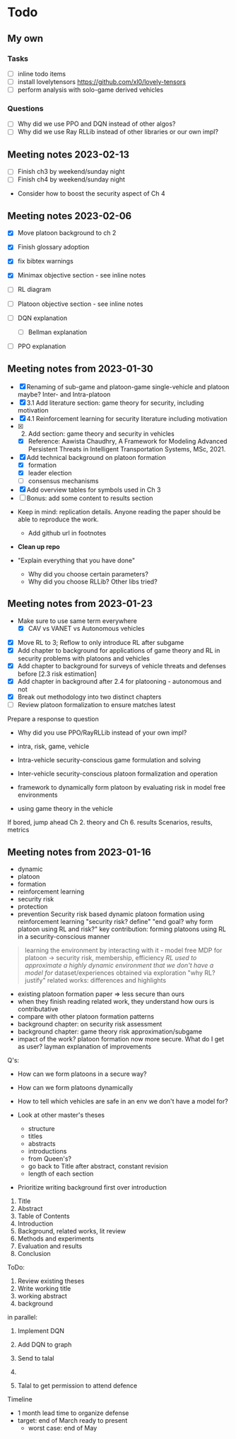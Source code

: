 # Todo

## My own

### Tasks

- [ ] inline todo items
- [ ] install lovelytensors https://github.com/xl0/lovely-tensors
- [ ] perform analysis with solo-game derived vehicles

### Questions

- [ ] Why did we use PPO and DQN instead of other algos?
- [ ] Why did we use Ray RLLib instead of other libraries or our own impl?

## Meeting notes 2023-02-13

- [ ] Finish ch3 by weekend/sunday night
- [ ] Finish ch4 by weekend/sunday night

- Consider how to boost the security aspect of Ch 4 

## Meeting notes 2023-02-06

- [x] Move platoon background to ch 2
- [x] Finish glossary adoption
- [x] fix bibtex warnings
- [x] Minimax objective section - see inline notes
- [ ] RL diagram
- [ ] Platoon objective section - see inline notes
- [ ] DQN explanation
    - [ ] Bellman explanation
- [ ] PPO explanation


## Meeting notes from 2023-01-30

- [x] Renaming of sub-game and platoon-game single-vehicle and platoon maybe? Inter- and Intra-platoon 
- [x] 3.1 Add literature section: game theory for security, including motivation
- [x] 4.1 Reinforcement learning for security literature including motivation
- [x] 2. Add section: game theory and security in vehicles
    - [x] Reference: Aawista Chaudhry, A Framework for Modeling Advanced Persistent Threats in Intelligent Transportation Systems, MSc, 2021.
- [x] Add technical background on platoon formation
    - [x] formation
    - [x] leader election
    - [ ] consensus mechanisms
- [x] Add overview tables for symbols used in Ch 3
- [ ] Bonus: add some content to results section

- Keep in mind: replication details. Anyone reading the paper should be able to reproduce the work.
    - Add github url in footnotes
- **Clean up repo**

- "Explain everything that you have done"
    - Why did you choose certain parameters?
    - Why did you choose RLLib? Other libs tried?

## Meeting notes from 2023-01-23

- Make sure to use same term everywhere
    - [x] CAV vs VANET vs Autonomous vehicles
- [x] Move RL to 3; Reflow to only introduce RL after subgame
- [x] Add chapter to background for applications of game theory and RL in security problems with platoons and vehicles
- [x] Add chapter to background for surveys of vehicle threats and defenses before [2.3 risk estimation]
- [x] Add chapter in background after 2.4 for platooning - autonomous and not
- [x] Break out methodology into two distinct chapters
- [ ] Review platoon formalization to ensure matches latest

Prepare a response to question
- Why did you use PPO/RayRLLib instead of your own impl?

- intra, risk, game, vehicle
- Intra-vehicle security-conscious game formulation and solving
- Inter-vehicle security-conscious platoon formalization and operation

- framework to dynamically form platoon by evaluating risk in model free environments
- using game theory in the vehicle


If bored, jump ahead Ch 2. theory and Ch 6. results
Scenarios, results, metrics

## Meeting notes from 2023-01-16

- dynamic
- platoon
- formation
- reinforcement learning
- security risk
- protection
- prevention
Security risk based dynamic platoon formation using reinforcement learning
"security risk? define"
"end goal? why form platoon using RL and risk?"
key contribution: forming platoons using RL in a security-conscious manner
> learning the environment by interacting with it - model free
MDP for platoon -> security risk, membership, efficiency
*RL used to approximate a highly dynamic environment that we don't have a model for*
dataset/experiences obtained via exploration
"why RL? justify"
related works: differences and highlights
- existing platoon formation paper => less secure than ours
- when they finish reading related work, they understand how ours is contributative
- compare with other platoon formation patterns
- background chapter: on security risk assessment
- background chapter: game theory risk approximation/subgame
- impact of the work? platoon formation now more secure. What do I get as user? layman explanation of improvements

Q's:
- How can we form platoons in a secure way?
- How can we form platoons dynamically
- How to tell which vehicles are safe in an env we don't have a model for?

- Look at other master's theses
    - structure
    - titles
    - abstracts
    - introductions
    - from Queen's?
    - go back to Title after abstract, constant revision
    - length of each section

- Prioritize writing background first over introduction

1. Title
2. Abstract
3. Table of Contents
4. Introduction
5. Background, related works, lit review
6. Methods and experiments
7. Evaluation and results
8. Conclusion

ToDo:
1. Review existing theses
2. Write working title
3. working abstract
4. background

in parallel:
1. Implement DQN
2. Add DQN to graph
3. Send to talal

1.

1. Talal to get permission to attend defence

Timeline
- 1 month lead time to organize defense
- target: end of March ready to present
    - worst case: end of May